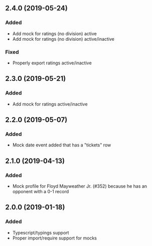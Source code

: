 ## 2.4.0 (2019-05-24)

### Added

- Add mock for ratings (no division) active
- Add mock for ratings (no division) active/inactive

### Fixed

- Properly export ratings active/inactive

## 2.3.0 (2019-05-21)

### Added

- Add mock for ratings active/inactive

## 2.2.0 (2019-05-07)

### Added

- Mock date event added that has a "tickets" row

## 2.1.0 (2019-04-13)

### Added

- Mock profile for Floyd Mayweather Jr. (#352) because he has an opponent with a 0-1 record


## 2.0.0 (2019-01-18)

### Added

- Typescript/typings support
- Proper import/require support for mocks